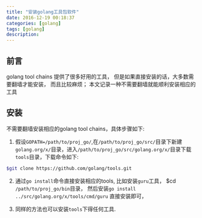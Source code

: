 ```yaml
---
title: "安装golang工具包软件" 
date: 2016-12-19 00:18:37
categories: [golang]
tags: [golang]
description:
---
```


## 前言
golang tool chains 提供了很多好用的工具， 但是如果直接安装的话，大多数需要翻墙才能安装， 而且比较麻烦； 本文记录一种不需要翻墙就能顺利安装相应的工具

<!--more-->

## 安装
不需要翻墙安装相应的golang tool chains，具体步骤如下:
1. 假设`GOPATH=/path/to/proj_go/`,在`/path/to/proj_go/src/`目录下新建`golang.org/x/`目录，进入`/path/to/proj_go/src/golang.org/x/`目录下载`tools`目录，下载命令如下:
```bash
$git clone https://github.com/golang/tools.git 
```
2. 通过`go install`命令直接安装相应的tools, 比如安装`guru`工具，
$cd `/path/to/proj_go/bin`目录， 然后安装`go install ../src/golang.org/x/tools/cmd/guru` 直接安装即可， 

3. 同样的方法也可以安装`tools`下得任何工具.
